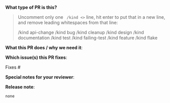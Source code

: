 <!--  Thanks for sending a pull request!  Here are some tips for you:

1. If this is your first time, please read our contributor guidelines: https://git.k8s.io/community/contributors/guide#your-first-contribution and developer guide https://git.k8s.io/community/contributors/devel/development.md#development-guide
2. Please label this pull request according to what type of issue you are addressing, especially if this is a release targeted pull request. For reference on required PR/issue labels, read here:
https://github.com/kubernetes/community/blob/master/contributors/devel/sig-release/release.md#issue-kind-label
3. Ensure you have added or ran the appropriate tests for your PR: https://github.com/kubernetes/community/blob/master/contributors/devel/sig-testing/testing.md
4. If you want *faster* PR reviews, read how: https://git.k8s.io/community/contributors/guide/pull-requests.md#best-practices-for-faster-reviews
5. Follow the instructions for writing a release note: https://git.k8s.io/community/contributors/guide/release-notes.md
6. If the PR is unfinished, see how to mark it: https://git.k8s.io/community/contributors/guide/pull-requests.md#marking-unfinished-pull-requests
-->

**What type of PR is this?**
> Uncomment only one ` /kind <>` line, hit enter to put that in a new line, and remove leading whitespaces from that line:
>
> /kind api-change
> /kind bug
> /kind cleanup
> /kind design
> /kind documentation
> /kind test
> /kind failing-test
> /kind feature
> /kind flake

**What this PR does / why we need it**:

**Which issue(s) this PR fixes**:
<!--
*Automatically closes linked issue when PR is merged.
Usage: `Fixes #<issue number>`, or `Fixes (paste link of issue)`.
_If PR is about `failing-tests or flakes`, please post the related issues/tests in a comment and do not use `Fixes`_*
-->
Fixes #

**Special notes for your reviewer**:


**Release note**:
```release-note
none
```
